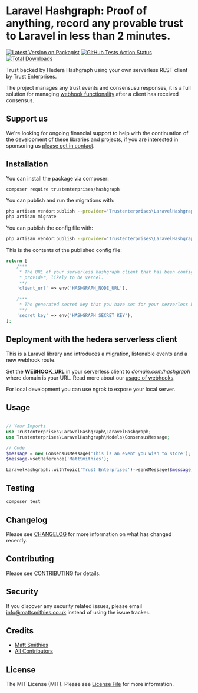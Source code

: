 # Laravel Hashgraph: Proof of anything, record any provable trust to Laravel in less than 2 minutes.

[![Latest Version on Packagist](https://img.shields.io/packagist/v/laravel-hashgraph.svg?style=flat-square)](https://packagist.org/packages//laravel-hashgraph)
[![GitHub Tests Action Status](https://img.shields.io/github/workflow/status/laravel-hashgraph/run-tests?label=tests)](https://github.com//laravel-hashgraph/actions?query=workflow%3Arun-tests+branch%3Amaster)
[![Total Downloads](https://img.shields.io/packagist/dt/laravel-hashgraph.svg?style=flat-square)](https://packagist.org/packages//laravel-hashgraph)

Trust backed by Hedera Hashgraph using your own serverless REST client by Trust Enterprises.

The project manages any trust events and consensusu responses, it is a full solution for managing [webhook functionality](https://docs.trust.enterprises/rest-api/webhooks) after a client has received consensus.

## Support us

We're looking for ongoing financial support to help with the continuation of the development of these libraries and projects, if you are interested in sponsoring us [please get in contact](https://trust.enterprises/#contact). 

## Installation

You can install the package via composer:

```bash
composer require trustenterprises/hashgraph
```

You can publish and run the migrations with:

```bash
php artisan vendor:publish --provider="Trustenterprises\LaravelHashgraph\LaravelHashgraphServiceProvider" --tag="migrations"
php artisan migrate
```

You can publish the config file with:
```bash
php artisan vendor:publish --provider="Trustenterprises\LaravelHashgraph\LaravelHashgraphServiceProvider" --tag="config"
```

This is the contents of the published config file:

```php
return [
    /***
     * The URL of your serverless hashgraph client that has been configured through the serverless
     * provider, likely to be vercel.
     **/
    'client_url' => env('HASHGRAPH_NODE_URL'),

    /***
     * The generated secret key that you have set for your serverless hashgraph client.
     **/
    'secret_key' => env('HASHGRAPH_SECRET_KEY'),
];
```

## Deployment with the hedera serverless client

This is a Laravel library and introduces a migration, listenable events and a new webhook route.

Set the **WEBHOOK_URL** in your serverless client to *domain.com/hashgraph* where domain is your URL. Read more about our [usage of webhooks](https://docs.trust.enterprises/rest-api/webhooks). 

For local development you can use ngrok to expose your local server.

## Usage


``` php

// Your Imports
use Trustenterprises\LaravelHashgraph\LaravelHashgraph;
use Trustenterprises\LaravelHashgraph\Models\ConsensusMessage;

// Code
$message = new ConsensusMessage('This is an event you wish to store');
$message->setReference('MattSmithies');

LaravelHashgraph::withTopic('Trust Enterprises')->sendMessage($message);
```

## Testing

``` bash
composer test
```

## Changelog

Please see [CHANGELOG](CHANGELOG.md) for more information on what has changed recently.

## Contributing

Please see [CONTRIBUTING](.github/CONTRIBUTING.md) for details.

## Security

If you discover any security related issues, please email info@mattsmithies.co.uk instead of using the issue tracker.

## Credits

- [Matt Smithies](https://github.com/MattSmithies)
- [All Contributors](../../contributors)

## License

The MIT License (MIT). Please see [License File](LICENSE.md) for more information.
